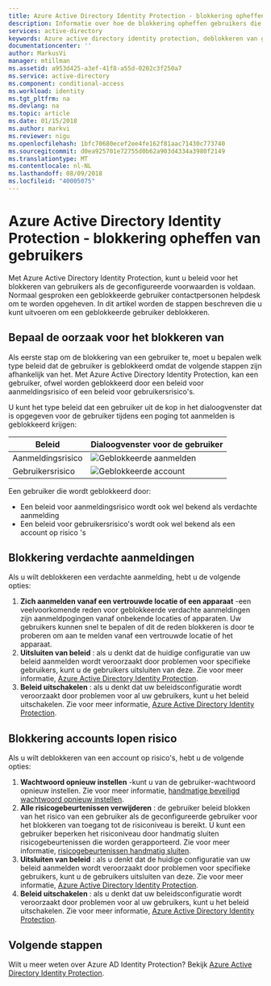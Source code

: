```yaml
---
title: Azure Active Directory Identity Protection - blokkering opheffen van gebruikers | Microsoft Docs
description: Informatie over hoe de blokkering opheffen gebruikers die zijn geblokkeerd door een Azure Active Directory Identity Protection-beleid.
services: active-directory
keywords: Azure active directory identity protection, deblokkeren van gebruiker
documentationcenter: ''
author: MarkusVi
manager: mtillman
ms.assetid: a953d425-a3ef-41f8-a55d-0202c3f250a7
ms.service: active-directory
ms.component: conditional-access
ms.workload: identity
ms.tgt_pltfrm: na
ms.devlang: na
ms.topic: article
ms.date: 01/15/2018
ms.author: markvi
ms.reviewer: nigu
ms.openlocfilehash: 1bfc70680ecef2ee4fe162f81aac71430c773740
ms.sourcegitcommit: d0ea925701e72755d0b62a903d4334a3980f2149
ms.translationtype: MT
ms.contentlocale: nl-NL
ms.lasthandoff: 08/09/2018
ms.locfileid: "40005075"
---
```

# <a name="azure-active-directory-identity-protection---how-to-unblock-users"></a>Azure Active Directory Identity Protection - blokkering opheffen van gebruikers
Met Azure Active Directory Identity Protection, kunt u beleid voor het blokkeren van gebruikers als de geconfigureerde voorwaarden is voldaan. Normaal gesproken een geblokkeerde gebruiker contactpersonen helpdesk om te worden opgeheven. In dit artikel worden de stappen beschreven die u kunt uitvoeren om een geblokkeerde gebruiker deblokkeren.

## <a name="determine-the-reason-for-blocking"></a>Bepaal de oorzaak voor het blokkeren van
Als eerste stap om de blokkering van een gebruiker te, moet u bepalen welk type beleid dat de gebruiker is geblokkeerd omdat de volgende stappen zijn afhankelijk van het.
Met Azure Active Directory Identity Protection, kan een gebruiker, ofwel worden geblokkeerd door een beleid voor aanmeldingsrisico of een beleid voor gebruikersrisico's.

U kunt het type beleid dat een gebruiker uit de kop in het dialoogvenster dat is opgegeven voor de gebruiker tijdens een poging tot aanmelden is geblokkeerd krijgen:

| Beleid | Dialoogvenster voor de gebruiker |
| --- | --- |
| Aanmeldingsrisico |![Geblokkeerde aanmelden](./media/howto-unblock-user/02.png) |
| Gebruikersrisico |![Geblokkeerde account](./media/howto-unblock-user/104.png) |

Een gebruiker die wordt geblokkeerd door:

* Een beleid voor aanmeldingsrisico wordt ook wel bekend als verdachte aanmelding
* Een beleid voor gebruikersrisico's wordt ook wel bekend als een account op risico 's

## <a name="unblocking-suspicious-sign-ins"></a>Blokkering verdachte aanmeldingen
Als u wilt deblokkeren een verdachte aanmelding, hebt u de volgende opties:

1. **Zich aanmelden vanaf een vertrouwde locatie of een apparaat** -een veelvoorkomende reden voor geblokkeerde verdachte aanmeldingen zijn aanmeldpogingen vanaf onbekende locaties of apparaten. Uw gebruikers kunnen snel te bepalen of dit de reden blokkeren is door te proberen om aan te melden vanaf een vertrouwde locatie of het apparaat.
2. **Uitsluiten van beleid** : als u denkt dat de huidige configuratie van uw beleid aanmelden wordt veroorzaakt door problemen voor specifieke gebruikers, kunt u de gebruikers uitsluiten van deze. Zie voor meer informatie, [Azure Active Directory Identity Protection](../active-directory-identityprotection.md).
3. **Beleid uitschakelen** : als u denkt dat uw beleidsconfiguratie wordt veroorzaakt door problemen voor al uw gebruikers, kunt u het beleid uitschakelen. Zie voor meer informatie, [Azure Active Directory Identity Protection](../active-directory-identityprotection.md).

## <a name="unblocking-accounts-at-risk"></a>Blokkering accounts lopen risico
Als u wilt deblokkeren van een account op risico's, hebt u de volgende opties:

1. **Wachtwoord opnieuw instellen** -kunt u van de gebruiker-wachtwoord opnieuw instellen. Zie voor meer informatie, [handmatige beveiligd wachtwoord opnieuw instellen](overview.md#manual-secure-password-reset).
2. **Alle risicogebeurtenissen verwijderen** : de gebruiker beleid blokken van het risico van een gebruiker als de geconfigureerde gebruiker voor het blokkeren van toegang tot de risiconiveau is bereikt. U kunt een gebruiker beperken het risiconiveau door handmatig sluiten risicogebeurtenissen die worden gerapporteerd. Zie voor meer informatie, [risicogebeurtenissen handmatig sluiten](overview.md#closing-risk-events-manually).
3. **Uitsluiten van beleid** : als u denkt dat de huidige configuratie van uw beleid aanmelden wordt veroorzaakt door problemen voor specifieke gebruikers, kunt u de gebruikers uitsluiten van deze. Zie voor meer informatie, [Azure Active Directory Identity Protection](../active-directory-identityprotection.md).
4. **Beleid uitschakelen** : als u denkt dat uw beleidsconfiguratie wordt veroorzaakt door problemen voor al uw gebruikers, kunt u het beleid uitschakelen. Zie voor meer informatie, [Azure Active Directory Identity Protection](../active-directory-identityprotection.md).

## <a name="next-steps"></a>Volgende stappen
 
Wilt u meer weten over Azure AD Identity Protection? Bekijk [Azure Active Directory Identity Protection](../active-directory-identityprotection.md).
